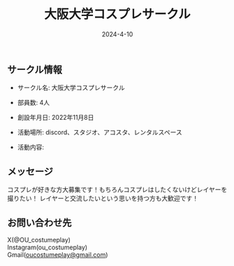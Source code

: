 ﻿---
title: '大阪大学コスプレサークル'
excerpt: ''
date: '2024-4-10'
iconImage: '/assets/032/icon.png'
coverImage: '/assets/032/cover.jpg'
ogImage:
  url: '/assets/032/icon.png'
tags:
  - 'サークル'
  - '活動中'
---

## サークル情報
- サークル名: 大阪大学コスプレサークル
- 部員数: 4人
- 創設年月日: 2022年11月8日
- 活動場所: discord、スタジオ、アコスタ、レンタルスペース

- 活動内容:

## メッセージ
コスプレが好きな方大募集です！もちろんコスプレはしたくないけどレイヤーを撮りたい！
レイヤーと交流したいという思いを持つ方も大歓迎です！

## お問い合わせ先
X(@OU_costumeplay)   
Instagram(ou_costumeplay)   
Gmail(oucostumeplay@gmail.com)     


